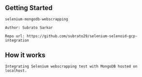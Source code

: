 Getting Started
--------------------------

```
selenium-mongodb-webscrapping

Author: Subrato Sarkar

Repo url: https://github.com/subrato29/selenium-selenoid-gcp-integration

```

How it works
--------------------------
```
Integrating Selenium webscrapping test with MongoDB hosted on localhost.
```
